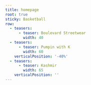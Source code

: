 ```yaml
---
title: homepage
root: true
sticky: Basketball
row:
  - teasers:
      - teaser: Boulevard Streetwear
        width: 40
  - teasers:
      - teaser: Pumpin with K
        width: 60
    verticalPosition: '-40%'
  - teasers:
      - teaser: Kashmir
        width: 65
    verticalPosition: ''
---
```


